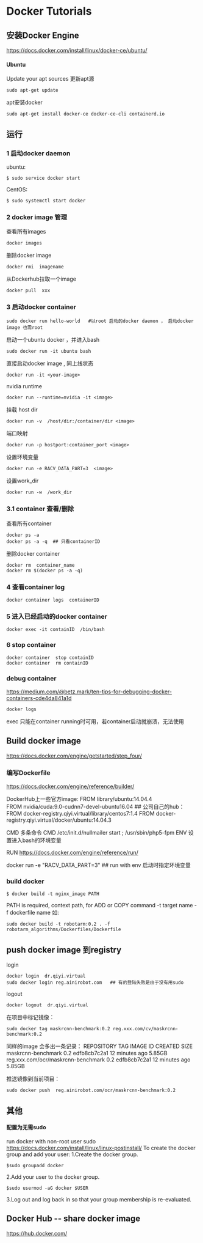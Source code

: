 # Docker Tutorials

## 安装Docker Engine
https://docs.docker.com/install/linux/docker-ce/ubuntu/

#### Ubuntu
Update your apt sources 更新apt源
```
sudo apt-get update
```
apt安装docker
```
sudo apt-get install docker-ce docker-ce-cli containerd.io
```



## 运行
### 1 启动docker daemon 
ubuntu:
```
$ sudo service docker start
```
CentOS:
```
$ sudo systemctl start docker
```

### 2 docker image 管理
查看所有images
```
docker images
```
删除docker image
```
docker rmi  imagename
```
从Dockerhub拉取一个image
```
docker pull  xxx
```
### 3 启动docker container
```
sudo docker run hello-world   #以root 启动的docker daemon ， 启动docker image 也需root 
```
启动一个ubuntu docker ，并进入bash
```
sudo docker run -it ubuntu bash
```
直接启动docker image , 同上线状态
```
docker run -it <your-image>
```
nvidia runtime
```
docker run --runtime=nvidia -it <image>
```
挂载 host dir
```
docker run -v  /host/dir:/container/dir <image>
```
端口映射
```
docker run -p hostport:container_port <image>
```
设置环境变量
```
docker run -e RACV_DATA_PART=3  <image>
```
设置work_dir
```
docker run -w  /work_dir
```

### 3.1 container 查看/删除
查看所有container
```
docker ps -a
docker ps -a -q  ## 只看containerID
```
删除docker container
```
docker rm  container_name
docker rm $(docker ps -a -q)
```
### 4 查看container log
```
docker container logs  containerID
```
### 5 进入已经启动的docker container
```
docker exec -it containID  /bin/bash
```
### 6 stop container
```
docker container  stop containID
docker container  rm containID
```
### debug container 
https://medium.com/@betz.mark/ten-tips-for-debugging-docker-containers-cde4da841a1d
```
docker logs 
```
exec 只能在container running时可用，若container启动就崩溃，无法使用

## Build docker image 
https://docs.docker.com/engine/getstarted/step_four/

### 编写Dockerfile
https://docs.docker.com/engine/reference/builder/

DockerHub上一些官方image:
FROM library/ubuntu:14.04.4                                     
FROM nvidia/cuda:9.0-cudnn7-devel-ubuntu16.04   ##
公司自己的hub：
FROM docker-registry.qiyi.virtual/library/centos7:1.4
FROM docker-registry.qiyi.virtual/docker/ubuntu:14.04.3

CMD
多条命令
CMD /etc/init.d/nullmailer start ; /usr/sbin/php5-fpm
ENV
设置进入bash的环境变量

RUN
https://docs.docker.com/engine/reference/run/

docker run -e "RACV_DATA_PART=3"   ## run with env  启动时指定环境变量


### build docker 
```
$ docker build -t nginx_image PATH
```
PATH is required,  context path, for ADD or COPY command
-t  target name
-f  dockerfile  name
如:
```
sudo docker build -t robotarm:0.2 . -f robotarm_algorithms/Dockerfiles/Dockerfile
```

## push docker image 到registry
login
```
docker login  dr.qiyi.virtual
sudo docker login reg.ainirobot.com   ## 有的登陆失败是由于没有用sudo
```
logout
```
docker logout  dr.qiyi.virtual
```
在项目中标记镜像：
```
sudo docker tag maskrcnn-benchmark:0.2 reg.xxx.com/cv/maskrcnn-benchmark:0.2
```
同样的image 会多出一条记录：
REPOSITORY                           TAG                            IMAGE ID            CREATED             SIZE
maskrcnn-benchmark                   0.2                            edfb8cb7c2a1        12 minutes ago      5.85GB
reg.xxx.com/ocr/maskrcnn-benchmark   0.2                            edfb8cb7c2a1        12 minutes ago      5.85GB

推送镜像到当前项目：
```
sudo docker push  reg.ainirobot.com/ocr/maskrcnn-benchmark:0.2
```

## 其他 
#### 配置为无需sudo
run docker with non-root user       sudo
https://docs.docker.com/install/linux/linux-postinstall/
To create the docker group and add your user:
1.Create the docker group.
```
$sudo groupadd docker
```
2.Add your user to the docker group.
```
$sudo usermod -aG docker $USER
```
3.Log out and log back in so that your group membership is re-evaluated.

## Docker Hub  -- share docker image
https://hub.docker.com/

